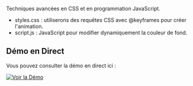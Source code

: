 Techniques avancées en CSS et en programmation JavaScript.

- styles.css : utiliserons des requêtes CSS avec @keyframes pour créer l'animation.<br>
- script.js : JavaScript pour modifier dynamiquement la couleur de fond.<br>

## Démo en Direct

Vous pouvez consulter la démo en direct ici :

[![Voir la Démo](https://img.shields.io/badge/Démo-En%20Direct-brightgreen)](https://fortuneadjagba.github.io/BASCULE_DE_MODE/)
